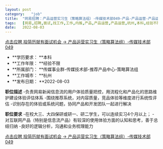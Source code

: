 ```yaml
---
layout:	post
category:	"job"
title:	"网易招聘：产品运营实习生（策略算法组）-传媒技术部049-产品-产品运营-产品运营-杭州本科经验不限"
tags:	[网易,招聘,面试,找工作,工作,内推,产品,产品运营,产品运营,杭州,本科,经验不限]
date:	2022-08-03
---
```


[点击应聘 投简历就有面试机会 -> 产品运营实习生（策略算法组）-传媒技术部049](http://mobile.bole.netease.com/bole/boleDetail?id=32823&employeeId=346f03c3cda5f04c&key=all)



- **学历要求： **本科
- **工作年限： **经验不限
- **所属部门： **传媒事业群-传媒技术部-推荐产品中心-策略算法组
- **工作城市： **杭州
- **发布日期： **2022-08-03



**职位描述**
-负责网易新闻信息流的用户体验质量把控，用流程化和产品化的思路维护建设体验评估体系
-围绕推荐系统，对内容质量，竞品体验等维度进行系统性评估
-识别存在的体验或系统问题，协同产品和开发团队一起进行解决




**职位要求**
-在校大三、大四保研或研一、研二学生，可以连续实习4个月以上；
-对互联网产品（特别是信息流产品）有较深的使用体验方面的认知和思考，善于总结归纳
-良好的逻辑分析，沟通和业务梳理能力



[点击应聘 投简历就有面试机会 -> 产品运营实习生（策略算法组）-传媒技术部049](http://mobile.bole.netease.com/bole/boleDetail?id=32823&employeeId=346f03c3cda5f04c&key=all)